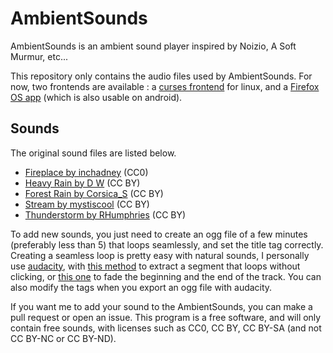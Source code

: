 # AmbientSounds

AmbientSounds is an ambient sound player inspired by Noizio, A Soft
Murmur, etc...

This repository only contains the audio files used by AmbientSounds.
For now, two frontends are available : a
[curses frontend](https://github.com/Muges/ambientsounds-curses) for
linux, and a
[Firefox OS app](https://github.com/Muges/ambientsounds-curses) (which
is also usable on android).

## Sounds

The original sound files are listed below.

- [Fireplace by inchadney](http://www.freesound.org/people/inchadney/sounds/132534/) (CC0)
- [Heavy Rain by D W](http://www.freesound.org/people/D%20W/sounds/136971/) (CC BY)
- [Forest Rain by Corsica_S](http://www.freesound.org/people/Corsica_S/sounds/169031/) (CC BY)
- [Stream by mystiscool](http://www.freesound.org/people/mystiscool/sounds/7138/) (CC BY)
- [Thunderstorm by RHumphries](http://www.freesound.org/people/RHumphries/sounds/2523/) (CC BY)

To add new sounds, you just need to create an ogg file of a few
minutes (preferably less than 5) that loops seamlessly, and set the
title tag correctly. Creating a seamless loop is pretty easy with
natural sounds, I personally use
[audacity](http://audacity.sourceforge.net/), with
[this method](http://manual.audacityteam.org/o/man/tutorial_looping.html)
to extract a segment that loops without clicking, or
[this one](http://www.wearytaffer.com/tutorials/tut_loops.html) to
fade the beginning and the end of the track. You can also modify the
tags when you export an ogg file with audacity.

If you want me to add your sound to the AmbientSounds, you can make a
pull request or open an issue. This program is a free software, and will
only contain free sounds, with licenses such as CC0, CC BY, CC BY-SA
(and not CC BY-NC or CC BY-ND).
